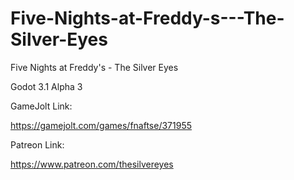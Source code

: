 # Five-Nights-at-Freddy-s---The-Silver-Eyes
Five Nights at Freddy's - The Silver Eyes

Godot 3.1 Alpha 3

GameJolt Link:

https://gamejolt.com/games/fnaftse/371955

Patreon Link:

https://www.patreon.com/thesilvereyes
